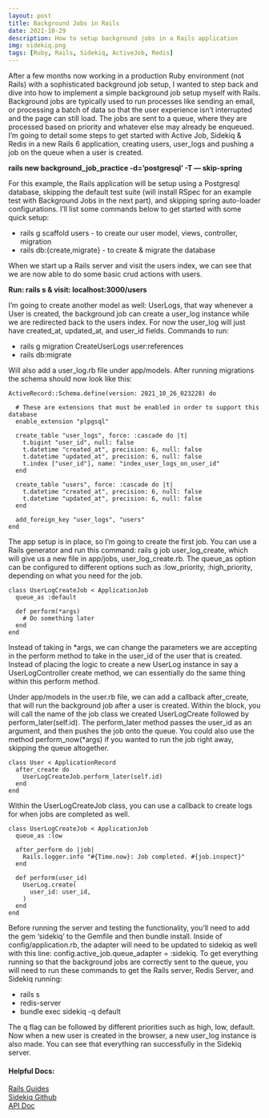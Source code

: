```yaml
---
layout: post
title: Background Jobs in Rails
date: 2021-10-29
description: How to setup background jobs in a Rails application
img: sidekiq.png
tags: [Ruby, Rails, Sidekiq, ActiveJob, Redis]
---
```


After a few months now working in a production Ruby environment (not Rails) with a sophisticated background job setup, I wanted to step back and dive into how to implement a simple background job setup myself with Rails. Background jobs are typically used to run processes like sending an email, or processing a batch of data so that the user experience isn’t interrupted and the page can still load. The jobs are sent to a queue, where they are processed based on priority and whatever else may already be enqueued. I’m going to detail some steps to get started with Active Job, Sidekiq & Redis in a new Rails 6 application, creating users, user_logs and pushing a job on the queue when a user is created.

**rails new background_job_practice -d=’postgresql’ -T — skip-spring**

For this example, the Rails application will be setup using a Postgresql database, skipping the default test suite (will install RSpec for an example test with Background Jobs in the next part), and skipping spring auto-loader configurations. I’ll list some commands below to get started with some quick setup:

<ul>
    <li>rails g scaffold users - to create our user model, views, controller, migration</li>
    <li>rails db:{create,migrate} - to create & migrate the database</li>
</ul>

When we start up a Rails server and visit the users index, we can see that we are now able to do some basic crud actions with users.

**Run: rails s & visit: localhost:3000/users**

I’m going to create another model as well: UserLogs, that way whenever a User is created, the background job can create a user_log instance while we are redirected back to the users index. For now the user_log will just have created_at, updated_at, and user_id fields. Commands to run:

<ul>
    <li>rails g migration CreateUserLogs user:references</li>
    <li>rails db:migrate</li>
</ul>

Will also add a user_log.rb file under app/models. After running migrations the schema should now look like this:

```
ActiveRecord::Schema.define(version: 2021_10_26_023228) do

  # These are extensions that must be enabled in order to support this database
  enable_extension "plpgsql"

  create_table "user_logs", force: :cascade do |t|
    t.bigint "user_id", null: false
    t.datetime "created_at", precision: 6, null: false
    t.datetime "updated_at", precision: 6, null: false
    t.index ["user_id"], name: "index_user_logs_on_user_id"
  end

  create_table "users", force: :cascade do |t|
    t.datetime "created_at", precision: 6, null: false
    t.datetime "updated_at", precision: 6, null: false
  end

  add_foreign_key "user_logs", "users"
end
```

The app setup is in place, so I’m going to create the first job. You can use a Rails generator and run this command: rails g job user_log_create, which will give us a new file in app/jobs, user_log_create.rb. The queue_as option can be configured to different options such as :low_priority, :high_priority, depending on what you need for the job.

```
class UserLogCreateJob < ApplicationJob
  queue_as :default

  def perform(*args)
    # Do something later
  end
end
```

Instead of taking in *args, we can change the parameters we are accepting in the perform method to take in the user_id of the user that is created. Instead of placing the logic to create a new UserLog instance in say a UserLogController create method, we can essentially do the same thing within this perform method.

Under app/models in the user.rb file, we can add a callback after_create, that will run the background job after a user is created. Within the block, you will call the name of the job class we created UserLogCreate followed by perform_later(self.id). The perform_later method passes the user_id as an argument, and then pushes the job onto the queue. You could also use the method perform_now(*args) if you wanted to run the job right away, skipping the queue altogether.

```
class User < ApplicationRecord
  after_create do
    UserLogCreateJob.perform_later(self.id)
  end
end
```

Within the UserLogCreateJob class, you can use a callback to create logs for when jobs are completed as well.

```
class UserLogCreateJob < ApplicationJob
  queue_as :low

  after_perform do |job|
    Rails.logger.info "#{Time.now}: Job completed. #{job.inspect}"
  end

  def perform(user_id)
    UserLog.create(
      user_id: user_id,
    )
  end
end
```

Before running the server and testing the functionality, you’ll need to add the gem ‘sidekiq’ to the Gemfile and then bundle install. Inside of config/application.rb, the adapter will need to be updated to sidekiq as well with this line: config.active_job.queue_adapter = :sidekiq. To get everything running so that the background jobs are correctly sent to the queue, you will need to run these commands to get the Rails server, Redis Server, and Sidekiq running:

<ul>
    <li>rails s</li>
    <li>redis-server</li>
    <li>bundle exec sidekiq -q default</li>
</ul>

The q flag can be followed by different priorities such as high, low, default. Now when a new user is created in the browser, a new user_log instance is also made. You can see that everything ran successfully in the Sidekiq server.

#### Helpful Docs:

[Rails Guides](https://guides.rubyonrails.org/active_job_basics.html)
<br>
[Sidekiq Github](https://github.com/mperham/sidekiq/wiki/Active+Job)
<br>
[API Doc](https://apidock.com/rails/search?query=active%20job)

